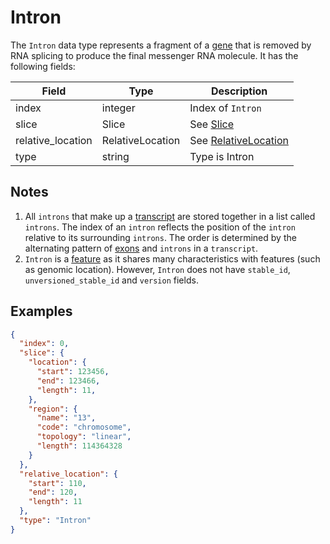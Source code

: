 # Intron

The `Intron` data type represents a fragment of a [gene](./gene.md) that is removed by RNA splicing to produce the final messenger RNA molecule. It has the following fields:

| Field             | Type             | Description |
|-------------------|------------------|-------------|
| index             | integer          | Index of `Intron`
| slice             | Slice            | See [Slice](./slice.md)
| relative_location | RelativeLocation | See [RelativeLocation](./relative_location.md)
| type              | string           | Type is Intron

## Notes
1. All `introns` that make up a [transcript](./transcript.md) are stored together in a list called `introns`. The index of an `intron` reflects the position of the `intron` relative to its surrounding `introns`. The order is determined by the alternating pattern of [exons](./exon.md) and `introns` in a `transcript`.
2. `Intron` is a [feature](./feature.md) as it shares many characteristics with features (such as genomic location).  However, `Intron` does not have `stable_id`, `unversioned_stable_id` and `version` fields.

## Examples
```json
{
  "index": 0,
  "slice": {
    "location": {
      "start": 123456,
      "end": 123466,
      "length": 11,
    },
    "region": {
      "name": "13",
      "code": "chromosome",
      "topology": "linear",
      "length": 114364328
    }
  },
  "relative_location": {
    "start": 110,
    "end": 120,
    "length": 11
  },
  "type": "Intron"
}
```
